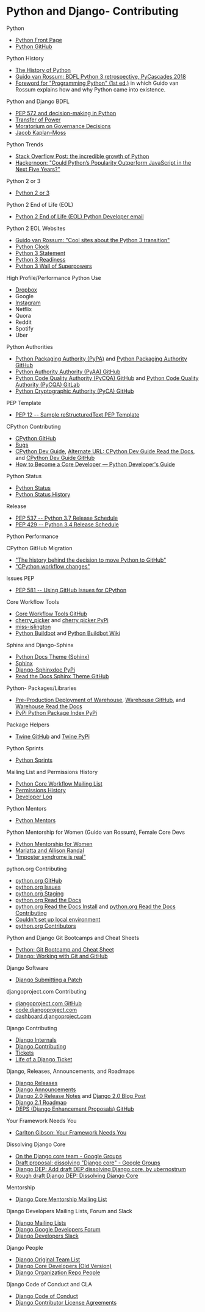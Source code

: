 # Python and Django- Contributing

<!--
https://morepypy.blogspot.com/2018/09/the-first-15-years-of-pypy.html | PyPy Status Blog: The First 15 Years of PyPy — a Personal Retrospective
https://wirtel.be/post/2018/10/19/2018-october-week40-contributions-to-cpython/ | October - Week 40: Contributions to CPython · Stephane Wirtel
https://www.python.org/dev/peps/pep-0553/ | PEP 553 -- Built-in breakpoint() | Python.org
https://docs.djangoproject.com/en/1.7/internals/committers/#core-developers | Django committers | Django documentation | Django
https://twitter.com/VictorStinner/status/1041219533439217665 | Victor Stinner 🐍 on Twitter: "The 3rd CPython sprint at Microsoft was amazing! Many interesting talks in parallel, a lot about the new governance obviously. It is always a great pleasure to see my friends 🤗 I even heard something saying that core developers are a family 😍 Oh and we got 2 new core devs!… https://t.co/IxzLSwhyU3"
https://mariatta.ca/core-sprint-2018-part-1.html | mariatta.ca – Python Core Sprint 2018: Part One
http://python3porting.com/ | Welcome! — Supporting Python 3: An in-depth guide
https://bugs.python.org/issue34605 | Issue 34605: Avoid master/slave terminology - Python tracker
https://github.com/python/core-workflow | python/core-workflow: Issue tracker for CPython's workflow
https://pypi.org/project/cherry-picker/ | cherry-picker · PyPI
https://developer.github.com/v3/repos/branches/#get-required-status-checks-of-protected-branch | Branches | GitHub Developer Guide
https://github.com/python/miss-islington/issues/130 | Don't wait for unrequired status checks. · Issue #130 · python/miss-islington
https://github.com/brettcannon/gidgethub/tree/master/docs | gidgethub/docs at master · brettcannon/gidgethub
https://twitter.com/ewa_jodlowska/status/1034546348006277121 | Ewa Jodlowska on Twitter: "“PyPI’s new design is a reflection of the Python community - modern, welcoming and inclusive.”… "
https://www.google.com/search?q=pyproject.toml&oq=pyproject.toml&aqs=chrome..69i57j69i61j0l4.2199j0j7&sourceid=chrome&ie=UTF-8 | pyproject.toml - Google Search
https://github.com/python/cpython/pull/9101 | bpo-34605: Avoid master/slave terms by vstinner · Pull Request #9101 · python/cpython
https://www.youtube.com/watch?time_continue=1&v=QgZ7qv4Cd0Y | How To Publish A Package On PyPI - YouTube


https://www.python.org/dev/peps/pep-3107/ | PEP 3107 -- Function Annotations | Python.org

https://jakevdp.github.io/blog/2014/05/09/why-python-is-slow/ | Why Python is Slow: Looking Under the Hood | Pythonic Perambulations

https://legacy.python.org/dev/peps/ | PEP 0 -- Index of Python Enhancement Proposals (PEPs)

https://twitter.com/llanga/status/999318672098320384 | Łukasz Langa on Twitter: "i'm surprised dict views aren't more popular. Real world example: https://t.co/sOVvUgeJRc I think this is really elegant. For explanation read below.… https://t.co/kqXSQajFZr"
Setup.py Kenneth Reitz

https://www.amazon.com/Guido%20Van%20Rossum/e/B0034OPA4K/ref=la_B0034OPA4K_st?rh=n%3A283155%2Cp_82%3AB0034OPA4K&qid=1505705520&sort=date-desc-rank | Amazon.com: Guido Van Rossum: Books, Biography, Blog, Audiobooks, Kindle

Dev
https://mail.python.org/pipermail/python-dev/2018-July/154703.html | [Python-Dev] Status of Python CIs (buildbots, Travis CI, AppVeyor): july 2018

https://docs.python.org/2/howto/doanddont.html | Idioms and Anti-Idioms in Python — Python 2.7.15 documentation
https://wiki.python.org/moin/EuroPython2018/CPython | EuroPython2018/CPython - Python Wiki
https://twitter.com/europython/status/1019172899654119424 | EuroPython on Twitter: "Want to run a sprint at EuroPython 2018 ? 

https://code.djangoproject.com/wiki/TitleIndex
https://code.djangoproject.com/wiki/NewbieMistakes | NewbieMistakes – Django
https://www.python.org/download/releases/2.2/descrintro/#metaclasses | Unifying types and classes in Python 2.2 | Python.org
https://code.djangoproject.com/wiki/DynamicModels | DynamicModels – Django
https://code.djangoproject.com/wiki/DevModelCreation | DevModelCreation – Django

https://lwn.net/SubscriberLink/758159/f1f631e1535ab9d6/ | Python 3 at Facebook [LWN.net]
https://mail.python.org/pipermail/python-announce-list/2018-June/011976.html | Python 3.7.0 is now available! (and so is 3.6.6)

https://mail.python.org/pipermail/python-dev/2018-July/154554.html | [Python-Dev] Naming comprehension syntax [was Re: Informal educator feedback on PEP 572 ...]
https://github.com/python/cpython/pull/8122/files | WIP: use assignment expression in stdlib (combined PR) by vstinner · Pull Request #8122 · python/python
https://nedbatchelder.com/blog/201605/generator_comprehensions.html | Ned Batchelder: Generator comprehensions
https://twitter.com/squeaky_pl/status/1014855652362145792 | Squeaky on Twitter: "FYI @VictorStinner opened some pull requests to CPython for __demonstration purposes__ how PEP 572 assignment expression can be used to make Python library code more readable/shorter: https://t.co/Gc5IwdqwD1 https://t.co/IxkNMJvo9G https://t.co/eNPKiRgeI6… https://t.co/SjocXGITSS"
https://www.python.org/dev/peps/pep-0572/ | PEP 572 -- Assignment Expressions | Python.org

https://lwn.net/SubscriberLink/757715/8af1787ab3a628ca/ | Mentoring and diversity for Python [LWN.net]

https://www.python.org/doc/essays/list2str/ | Python Patterns - An Optimization Anecdote | Python.org
https://devguide.python.org/help/#office-hour | 2. Where to Get Help — Python Developer's Guide
https://devguide.python.org/#branchstatus | Python Developer’s Guide — Python Developer's Guide

https://www.python.org/dev/peps/pep-0373/ | PEP 373 -- Python 2.7 Release Schedule | Python.org
https://docs.python.org/3/reference/import.html#open-issues | 5. The import system — Python 3.7.0 documentation
https://docs.python-guide.org/writing/gotchas/ | Common Gotchas — The Hitchhiker's Guide to Python

http://django-gotchas.readthedocs.io/en/latest/ | Welcome to Django gotchas documentation! — Django gotchas 0.1 documentation



My CPython Issue and Pull Requests
http://bugs.python.org/user26332

http://pyfound.blogspot.com/2018/01/the-python-software-foundation-is.html | Python Software Foundation News: The Python Software Foundation is looking for bloggers!

Django Core
https://www.amazon.com/Mastering-Django-Core-Complete-Guide/dp/099461683X | Mastering Django: Core: The Complete Guide to Django 1.8 LTS: Nigel George: 9780994616838: Amazon.com: Books

https://devguide.python.org/coredev/ | 14. How to Become a Core Developer — Python Developer's Guide
Django Core Mentorship
-->

Python
* [Python Front Page](https://wiki.python.org/moin)
* [Python GitHub](https://github.com/python)

<!--
https://docs.python.org/3/about.html | About these documents — Python 3.6.5 documentation
-->

Python History
* [The History of Python](http://python-history.blogspot.com)
* [Guido van Rossum: BDFL Python 3 retrospective, PyCascades 2018](https://www.youtube.com/watch?v=Oiw23yfqQy8)
* [Foreword for "Programming Python" (1st ed.)](https://www.python.org/doc/essays/foreword) in which Guido van Rossum explains how and why Python came into existence.

<!--
http://www2.ljworld.com/news/2018/jun/26/redesign-ljworld/ | A new and improved website; here are details on the redesign of LJWorld.com | News, Sports, Jobs - Lawrence Journal-World: news, information, headlines and events in Lawrence, Kansas
http://python-history.blogspot.com/2009/01/pythons-design-philosophy.html | The History of Python: Python's Design Philosophy
http://python-history.blogspot.com/2009/01/introduction-and-overview.html | The History of Python: Introduction and Overview
http://python-history.blogspot.com/2009/01/brief-timeline-of-python.html | The History of Python: A Brief Timeline of Python
https://mail.python.org/pipermail/python-list/1999-June/001951.html | "The Python Way"
-->

Python and Django BDFL
* [PEP 572 and decision-making in Python](https://lwn.net/Articles/757713)
* [Transfer of Power](https://mail.python.org/pipermail/python-committers/2018-July/005664.html)
* [Moratorium on Governance Decisions](https://mail.python.org/pipermail/python-committers/2018-July/005935.html)
* [Jacob Kaplan-Moss](https://jacobian.org/writing/retiring-as-bdfls)

Python Trends
* [Stack Overflow Post: the incredible growth of Python](https://stackoverflow.blog/2017/09/06/incredible-growth-python)
* [Hackernoon: "Could Python’s Popularity Outperform JavaScript in the Next Five Years?"](https://hackernoon.com/could-pythons-popularity-outperform-javascript-in-the-next-five-years-abed4e307224)

<!--
https://github.com/python/python-dev-survey | python/python-dev-survey: Place for gathering feedback from the public on the Python Developers Survey
https://surveys.jetbrains.com/s3/c12-python-developers-survey-2018 | Python developers survey 2018
https://www.jetbrains.com/research/devecosystem-2018/python/
https://www.jetbrains.com/research/python-developers-survey-2017/ | Python Developers Survey 2017 - Results
-->

Python 2 or 3
* [Python 2 or 3](https://wiki.python.org/moin/Python2orPython3)

<!--
https://www.djangopackages.com/python3/
http://python-future.org/ | Easy, clean, reliable Python 2/3 compatibility — Python-Future documentation
-->

Python 2 End of Life (EOL)
* [Python 2 End of Life (EOL) Python Developer email](https://mail.python.org/pipermail/python-dev/2018-March/152348.html)

Python 2 EOL Websites
* [Guido van Rossum: "Cool sites about the Python 3 transition"](https://twitter.com/gvanrossum/status/1012462042094002176)
* [Python Clock](https://pythonclock.org)
* [Python 3 Statement](http://python3statement.org)
* [Python 3 Readiness](https://py3readiness.org)
* [Python 3 Wall of Superpowers](https://python3wos.appspot.com)

<!--
Dropping Support
https://twitter.com/pganssle/status/978256523909623809 | Paul Ganssle on Twitter: "For any #python folks who may use python-dateutil in your projects, I'm working out the schedule for dropping Python 2.7 support now. The issue for discussion is here: https://t.co/sWRIhe85qp RT appreciated for visibility (don't want anyone blindsided)"
https://github.com/dateutil/dateutil/issues/653 | Python 2 deprecation schedule · Issue #653 · dateutil/dateutil
-->

High Profile/Performance Python Use
* [Dropbox](https://blogs.dropbox.com)
* Google
* [Instagram](https://engineering.instagram.com)
* Netflix
* Quora
* Reddit
* Spotify
* Uber

<!--
https://realpython.com/world-class-companies-using-python/
https://zapier.com

Python 3 at Facebook 
https://lwn.net/Articles/758159/
https://www.youtube.com/watch?v=H4SS9yVWJYA

https://blogs.dropbox.com/tech/2018/09/how-we-rolled-out-one-of-the-largest-python-3-migrations-ever/ | How we rolled out one of the largest Python 3 migrations ever | Dropbox Tech Blog
-->

Python Authorities
* [Python Packaging Authority (PyPA)](https://pypa.io) and [Python Packaging Authority GitHub](https://github.com/pypa) 
* [Python Authority Authority (PyAA) GitHub](https://github.com/pyaa)
* [Python Code Quality Authority (PyCQA) GitHub](https://github.com/PyCQA) and [Python Code Quality Authority (PyCQA) GitLab](https://gitlab.com/groups/pycqa)
* [Python Cryptographic Authority (PyCA) GitHub](https://github.com/pyca)

PEP Template
* [PEP 12 -- Sample reStructuredText PEP Template](https://www.python.org/dev/peps/pep-0012)

CPython Contributing
* [CPython GitHub](https://github.com/python/cpython)
* [Bugs](http://bugs.python.org)
* [CPython Dev Guide](https://devguide.python.org), [Alternate URL: CPython Dev Guide Read the Docs](http://cpython-devguide.readthedocs.io), and [CPython Dev Guide GitHub](https://github.com/python/devguide)
* [How to Become a Core Developer — Python Developer's Guide](https://devguide.python.org/coredev)

<!--
http://devdocs.io/python~3.6/ | DevDocs — Python 3.6 documentation

https://docs.python.org/devguide/docquality.html?highlight=sphinx | 6. Helping with Documentation — Python Developer's Guide

https://devguide.python.org/#quick-reference
https://devguide.python.org/#status-of-python-branches | Python Developer’s Guide — Python Developer's Guide
https://devguide.python.org/devcycle.html | 18. Development Cycle — Python Developer's Guide
https://devguide.python.org/pullrequest.html | 3. Lifecycle of a Pull Request — Python Developer's Guide
https://devguide.python.org/committing.html | 16. Committing and Pushing Changes — Python Developer's Guide

https://cloud.githubusercontent.com/assets/2680980/23276970/d14a380c-f9d1-11e6-883d-e13b6b211239.png
-->

Python Status
* [Python Status](https://status.python.org)
* [Python Status History](https://status.python.org/history)

<!--
https://travis-ci.org/python/cpython/
-->

Release
* [PEP 537 -- Python 3.7 Release Schedule](https://www.python.org/dev/peps/pep-0537)
* [PEP 429 -- Python 3.4 Release Schedule](https://www.python.org/dev/peps/pep-0429)

<!--
Python Release Managers
https://mail.python.org/pipermail/python-dev/2018-January/151949.html | [Python-Dev] Welcome the 3.8 and 3.9 Release Manager - Łukasz Langa!
-->

Python Performance

<!--
https://github.com/python/performance | python/performance: Python Performance Benchmark Suite

Regression Test Suite For Python Core Developers
26.8. test — Regression tests package for Python
https://docs.python.org/3/library/test.html
26.9. test.support — Utilities for the Python test suite
https://docs.python.org/3/library/test.html#module-test.support
-->

CPython GitHub Migration
* ["The history behind the decision to move Python to GitHub"](https://snarky.ca/the-history-behind-the-decision-to-move-python-to-github)
* ["CPython workflow changes"](https://paper.dropbox.com/doc/CPython-workflow-changes-mx1k8G6M0rg5JLy80F1r6)

Issues PEP
* [PEP 581 -- Using GitHub Issues for CPython](https://www.python.org/dev/peps/pep-0581)

<!--
https://lwn.net/Articles/757950/ | Mentoring and diversity for Python [LWN.net]

https://lwn.net/Articles/754152/ | The 2018 Python Language Summit [LWN.net]

https://mariatta.ca/core-sprint-2018-part-2.html | mariatta.ca – Python Core Sprint 2018: Part Two

https://lwn.net/Articles/754779/ | Using GitHub Issues for Python [LWN.net]

http://lukasz.langa.pl/12/diversity-python-sprint-september/ | RE: Diversity on the Python sprint in September - lukasz.langa.pl
-->

Core Workflow Tools
* [Core Workflow Tools GitHub](https://github.com/python/core-workflow)
* [cherry_picker](https://github.com/python/core-workflow/tree/master/cherry_picker) and [cherry picker PyPi](https://pypi.org/project/cherry-picker)
* [miss-islington](https://github.com/python/miss-islington)
* [Python Buildbot](https://www.python.org/dev/buildbot) and [Python Buildbot Wiki](https://wiki.python.org/moin/BuildBot)

<!--
Mariatta
https://twitter.com/dbader_org/status/925764913041215489 | Dan Bader on Twitter: "BTW this is the foreword for Python Tricks: The Book by the amazing @mariatta (CPython core developer, PyLadies Vancouver organizer) https://t.co/kHYDw6uJRC"
https://www.blog.pythonlibrary.org/2017/09/25/pydev-of-the-week-mariatta-wijaya/ | PyDev of the Week: Mariatta Wijaya | The Mouse Vs. The Python
http://mariatta.ca/reflections-2017.html | mariatta.ca – 2017

https://github.com/python/miss-islington/issues

https://github.com/Mariatta/close-all-pr | Mariatta/close-all-pr
https://github.com/Mariatta/black_out | Mariatta/black_out: 🐍🌚🤖 GitHub bot that formats code with `black`
https://github.com/Mariatta/miss-islington/tree/master/backport | miss-islington/backport at master · Mariatta/miss-islington
https://www.slideshare.net/MariattaWijaya/pythonpowered-savage-garden-hotline | Python-Powered Savage Garden Hotline
https://github.com/Mariatta/mariatta-bot | Mariatta/mariatta-bot: Mariatta's GitHub bot
https://pypi.org/project/pytaco/ | pytaco · Warehouse (PyPI)
https://github.com/Mariatta/taco-py | Mariatta/taco-py: Figure out how many taco to order for your meetup
https://github.com/Mariatta/tic_tac_taco_pizza | GitHub - Mariatta/tic_tac_taco_pizza: Play tic tac toe, with taco and pizza
https://github.com/Mariatta/cloner

https://zapier.com/ | Zapier | The easiest way to automate your work
https://www.google.com/search?q=Nexmo+Voice+API&oq=Nexmo+Voice+API&aqs=chrome..69i57j0l2.241j0j7&sourceid=chrome&ie=UTF-8 | Nexmo Voice API - Google Search
https://aiohttp.readthedocs.io/en/stable/ | Welcome to AIOHTTP — aiohttp 3.4.4 documentation
https://github.com/brettcannon/gidgethub | brettcannon/gidgethub: An async GitHub API library for Python
https://developer.github.com/v3/ | GitHub API v3 | GitHub Developer Guide
https://github.com/berkerpeksag/cpython-merge-bot

https://docs.google.com/spreadsheets/d/1JSX8fBmPb84emTmV0Kmyf0_r6R0kZM0h9Wdm91tn7Kg/edit#gid=0
http://distrowatch.com/table.php?distribution=mint
https://www.reddit.com/r/Python/comments/41kn28/looking_for_a_table_of_python_versions_shipped_by/
https://github.com/Mariatta/python_versions_and_distros
-->

Sphinx and Django-Sphinx
* [Python Docs Theme (Sphinx)](https://github.com/python/python-docs-theme)
* [Sphinx](http://sphinx-doc.org)  
* [Django-Sphinxdoc PyPi](https://pypi.python.org/pypi/django-sphinxdoc) 
* [Read the Docs Sphinx Theme GitHub](https://github.com/snide/sphinx_rtd_theme) 

<!--
Doc/build/html/index.html - Google Search
https://github.com/python/core-workflow/issues/174 | pip install blurb successfully installs with Python < 3.5 · Issue #174 · python/core-workflow
https://pypi.python.org/pypi/blurb

https://devguide.python.org/documenting/#building-the-documentation | 7. Documenting Python — Python Developer's Guide
-->

Python- Packages/Libraries
* [Pre-Production Deployment of Warehouse](https://pypi.org), [Warehouse GitHub](https://github.com/pypa/warehouse), and [Warehouse Read the Docs](https://warehouse.readthedocs.io)
* [PyPi Python Package Index PyPi](https://pypi.python.org/pypi)  

<!--
https://packaging.python.org/guides/making-a-pypi-friendly-readme/ | Making a PyPI-friendly README — Python Packaging User Guide
https://www.python.org/dev/peps/pep-0438/ | PEP 438 -- Transitioning to release-file hosting on PyPI | Python.org
https://www.python.org/dev/peps/pep-0427/ | PEP 427 -- The Wheel Binary Package Format 1.0 | Python.org
https://packaging.python.org/ | Python Packaging User Guide — Python Packaging User Guide
https://github.com/pypa/sampleproject | pypa/sampleproject: A sample project that exists for PyPUG's "Tutorial on Packaging and Distributing Projects"
https://www.pyinstaller.org/ | Welcome to PyInstaller official website — PyInstaller
https://github.com/pypa/pipfile | pypa/pipfile
https://www.python.org/dev/peps/pep-0517/
https://www.python.org/dev/peps/pep-0518/
https://github.com/pypa/warehouse | pypa/warehouse: The Python Package Repository
https://github.com/pypa/packaging-problems/issues | Issues · pypa/packaging-problems
https://www.python.org/dev/peps/pep-0440/ | PEP 440 -- Version Identification and Dependency Specification | Python.org
https://pip.pypa.io/en/stable/reference/pip_install/#editable-installs | pip install — pip 18.1 documentation
-->

<!--
https://lwn.net/Articles/751458/ | A new package index for Python [LWN.net]

https://github.com/pypa/pipfile/issues/27
https://www.python.org/dev/peps/pep-0517/

https://dustingram.com/talks/2018/10/23/inside-the-cheeseshop | Inside the Cheeseshop: How Python Packaging Works - Dustin Ingram
Inside the Cheeseshop: How Python Packaging Works
PyCon 2018 · Dustin Ingram
https://www.youtube.com/watch?v=AQsZsgJ30AE
https://dustingram.com/articles/2018/04/16/pypi-is-dead-long-live-pypi | PyPI is dead. Long live PyPI! - Dustin Ingram
https://wiki.python.org/moin/CheeseShop | CheeseShop - Python Wiki

https://warehouse.readthedocs.io/development/getting-started/#quickstart-for-developers-with-docker-experience | Getting started — Warehouse 15.0.dev0 documentation

https://github.com/pypa/warehouse
https://github.com/pypa/warehouse/issues
https://twitter.com/pypi_updates2 | PyPI Recent Updates (@pypi_updates2) | Twitter

http://pyfound.blogspot.com/2018/08/redesigning-python-package-index.html
http://pyfound.blogspot.com/2018/03/warehouse-all-new-pypi-is-now-in-beta.html#livechat | Python Software Foundation News: Warehouse: All New PyPI is now in beta
http://pyfound.blogspot.com/2018/02/python-package-maintainers-help-test.html | Python Software Foundation News: Python package maintainers, help test the new PyPI!
https://docs.google.com/forms/d/e/1FAIpQLSczrATlexkR1_gBt727eGnc05FCt-75Mx2usMq1wvCm_cLddg/viewform | Conducting user tests on PyPI
https://gist.github.com/nlhkabu/a0b1ae0016a2641f6b79d9ace9110403 | Recruiting User Testers for PyPI
https://docs.google.com/forms/d/e/1FAIpQLSfABpsRcVYt7RDJEsbL_2CnyH-IKXRCRwaBhCm4sYnNI6yB3A/viewform | Buy a feature
http://whoisnicoleharris.com/2018/05/17/warehouse-accessibility.html

Package Stats
* ["How to get PyPI download statistics"](https://kirankoduru.github.io/python/pypi-stats.html)

https://bigquery.cloud.google.com/table/the-psf:pypi.downloads | Google BigQuery
https://mail.python.org/pipermail/distutils-sig/2013-June/021344.html | [Distutils] Download Counts on PyPI
-->

Package Helpers
* [Twine GitHub](https://github.com/pypa/twine) and [Twine PyPi](https://pypi.python.org/pypi/twine)

Python Sprints
* [Python Sprints](https://python-sprints.github.io)

Mailing List and Permissions History
* [Python Core Workflow Mailing List](https://mail.python.org/mailman/listinfo/core-workflow)
* [Permissions History](https://devguide.python.org/developers/#permissions-history)
* [Developer Log](https://github.com/python/devguide/blob/bbd38631554165a64e187bd29815125098159a13/developers.rst)

<!--
https://mail.python.org/mailman/listinfo/psf-community | PSF-Community Info Page
-->

Python Mentors
* [Python Mentors](http://pythonmentors.com)

Python Mentorship for Women (Guido van Rossum), Female Core Devs
* [Python Mentorship for Women](https://twitter.com/mariatta/status/737689052736978945)
* [Mariatta and Allison Randal](https://twitter.com/matrixise/status/865678978677223429)
* ["Imposter syndrome is real"](https://twitter.com/KatiMichel/status/865740929512071168)

python.org Contributing
* [python.org GitHub](https://github.com/python/pythondotorg)
* [python.org Issues](https://github.com/python/pythondotorg/issues)
* [python.org Staging](https://staging.python.org)
* [python.org Read the Docs](https://pythondotorg.readthedocs.io)
* [python.org Read the Docs Install](https://pythondotorg.readthedocs.io/install.html) and [python.org Read the Docs Contributing](https://pythondotorg.readthedocs.io/contributing.html)
* [Couldn't set up local environment](https://github.com/python/pythondotorg/issues/987)
* [python.org Contributors](https://github.com/python/pythondotorg/graphs/contributors)

Python and Django Git Bootcamps and Cheat Sheets
* [Python: Git Bootcamp and Cheat Sheet](https://docs.python.org/devguide/gitbootcamp.html)
* [Django: Working with Git and GitHub](https://docs.djangoproject.com/en/1.8/internals/contributing/writing-code/working-with-git)

Django Software
* [Django Submitting a Patch](https://docs.djangoproject.com/en/2.0/internals/contributing/writing-code/submitting-patches/)

djangoproject.com Contributing
* [djangoproject.com GitHub](https://github.com/django/djangoproject.com)
* [code.djangoproject.com](https://code.djangoproject.com)
* [dashboard.djangoproject.com](https://dashboard.djangoproject.com)

Django Contributing
* [Django Internals](https://docs.djangoproject.com/en/dev/internals)
* [Django Contributing](https://docs.djangoproject.com/en/dev/internals/contributing)
* [Tickets](https://code.djangoproject.com/query)
* [Life of a Django Ticket](https://docs.google.com/presentation/d/1Ao0S3Z-VRn_pcT5T4mXIhv3t3liQ3ZrwqaGeDqz9XCQ/edit)

Django, Releases, Announcements, and Roadmaps
* [Django Releases](https://docs.djangoproject.com/en/stable/releases)
* [Django Announcements](https://groups.google.com/forum/#!forum/django-announce)
* [Django 2.0 Release Notes](https://docs.djangoproject.com/en/2.0/releases/2.0) and [Django 2.0 Blog Post](https://www.djangoproject.com/weblog/2017/dec/02/django-20-released)
* [Django 2.1 Roadmap](https://code.djangoproject.com/wiki/Version2.1Roadmap) 
* [DEPS (Django Enhancement Proposals) GitHub](https://github.com/django/deps)

<!--
http://www2.ljworld.com/news/2015/jul/09/happy-birthday-django/

https://docs.djangoproject.com/en/dev/faq/general/#why-does-this-project-exist | FAQ: General | Django documentation | Django

https://www.djangoproject.com/weblog/2015/jun/25/roadmap/ | Django's Roadmap | Weblog | Django

https://docs.djangoproject.com/en/2.0/internals/release-process/#internal-release-cadence | Django’s release process | Django documentation | Django

https://docs.djangoproject.com/en/dev/internals/committers/ | Page not found | Django

https://docs.djangoproject.com/en/dev/internals/organization/ | Organization of the Django Project | Django documentation | Django
https://docs.djangoproject.com/en/dev/internals/contributing/bugs-and-features/#reporting-bugs | Reporting bugs and requesting features | Django documentation | Django

https://www.djangoproject.com/foundation/teams/ | Django Software Foundation | Django
-->

Your Framework Needs You
* [Carlton Gibson: Your Framework Needs You](https://2018.djangocon.us/talk/your-web-framework-needs-you)

<!--
https://www.youtube.com/watch?v=TrAFQW7Wza0&t=356s
https://2018.djangocon.us/talk/state-of-django-panel
State of Django
https://www.slideshare.net/jacobian/state-of-django/36-ORM_aggregationhttpdocsdjangoprojectcomendevtopicsdbaggregation | 
-->

Dissolving Django Core
* [On the Django core team - Google Groups](https://groups.google.com/forum/#!topic/dsf-members/GWOzvsOAGUs)
* [Draft proposal: dissolving "Django core" - Google Groups](https://groups.google.com/forum/#!topic/dsf-members/yqnWGII63mI)
* [Django DEP: Add draft DEP dissolving Django core. by ubernostrum](https://github.com/django/deps/pull/47)
* [Rough draft Django DEP: Dissolving Django Core](https://github.com/ubernostrum/deps/blob/draft-dissolve-core/draft/XXXX-dissolve-core.rst)

Mentorship
* [Django Core Mentorship Mailing List](https://docs.djangoproject.com/en/dev/internals/mailing-lists/#django-core-mentorship)

Django Developers Mailing Lists, Forum and Slack
* [Django Mailing Lists](https://docs.djangoproject.com/en/dev/internals/mailing-lists)
* [Django Google Developers Forum](https://groups.google.com/forum/#!forum/django-developers) 
* [Django Developers Slack](https://django-developers.herokuapp.com)

Django People
* [Django Original Team List](https://www.djangoproject.com/foundation/teams/#original-team-list)
* [Django Core Developers (Old Version)](https://docs.djangoproject.com/en/1.7/internals/committers/#core-developers)
* [Django Organization Repo People](https://github.com/orgs/django/people)

<!--
https://www.djangoproject.com/foundation/committees/ | Django Software Foundation Committees | Django
-->

Django Code of Conduct and CLA
* [Django Code of Conduct](https://www.djangoproject.com/conduct)
* [Django Contributor License Agreements](https://www.djangoproject.com/foundation/cla)
